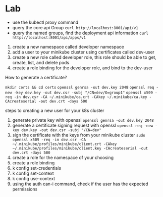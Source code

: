 # Lab 

- use the kubectl proxy command 
- query the core api Group
    ``` curl http://localhost:8001/api/v1 ```
- query the named groups, find the deployment api information
    ``` curl http://localhost:8001/api/apps/v1 ```


1. create a new namespace called developer namespace
2. add a user to your minikube cluster using certificates called dev-user
3. create a new role called developer role, this role should be able to get, create, list, and delete pods
4. create a role binding for the developer role, and bind to the dev-user


How to generate a certificate?

 ``` mkdir certs && cd certs ```
 ``` openssl genrsa -out dev.key 2048 ``` 
 ``` openssl req -new -key dev.key -out dev.csr -subj "/CN=dev/O=group1" ```
 ``` openssl x509 -req -in dev.csr -CA ~/.minikube/ca.crt -CAkey ~/.minikube/ca.key -CAcreateserial -out dev.crt -days 500 ```


 steps to creating a new user for your k8s cluster
 1. generate private key with openssl
 ``` openssl genrsa -out dev.key 2048 ``` 
 2. generate a certificate signing request with openssl 
 ``` openssl req -new -key dev.key -out dev.csr -subj "/CN=dev" ```
3. sign the certificate with the keys from your minikube cluster
``` sudo openssl x509 -req -in dev.csr -CA ~/.minikube/profiles/minikube/client.crt -CAkey ~/.minikube/profiles/minikube/client.key -CAcreateserial -out dev.crt -days 500 ```
4. create a role for the namespace of your choosing 
5. create a role binding 
6. k config set-credentials 
7. k config set-context 
8. k config use-context 
9. using the auth can-i command, check if the user has the expected permissions 